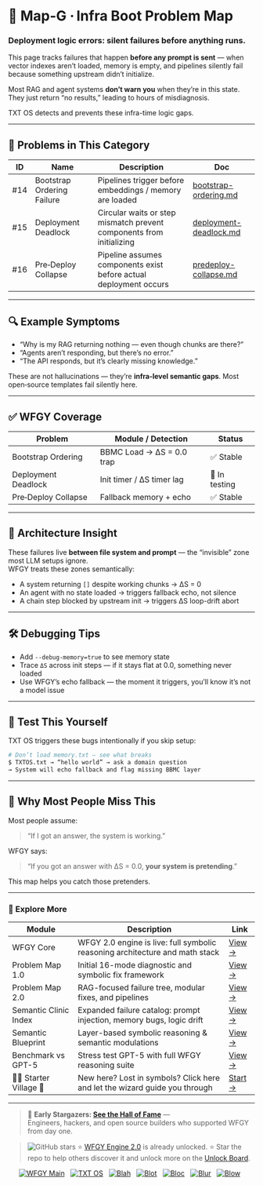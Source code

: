 # 📒 Map-G · Infra Boot Problem Map  
### Deployment logic errors: silent failures before anything runs.

This page tracks failures that happen **before any prompt is sent** — when vector indexes aren’t loaded, memory is empty, and pipelines silently fail because something upstream didn’t initialize.

Most RAG and agent systems **don’t warn you** when they’re in this state. They just return “no results,” leading to hours of misdiagnosis.

TXT OS detects and prevents these infra-time logic gaps.

---

## 🧨 Problems in This Category

| ID   | Name                        | Description                                                              | Doc                                                        |
|------|-----------------------------|--------------------------------------------------------------------------|-------------------------------------------------------------|
| #14  | Bootstrap Ordering Failure  | Pipelines trigger before embeddings / memory are loaded                  | [bootstrap-ordering.md](./bootstrap-ordering.md)           |
| #15  | Deployment Deadlock         | Circular waits or step mismatch prevent components from initializing     | [deployment-deadlock.md](./deployment-deadlock.md)         |
| #16  | Pre‑Deploy Collapse         | Pipeline assumes components exist before actual deployment occurs        | [predeploy-collapse.md](./predeploy-collapse.md)           |

---

## 🔍 Example Symptoms

- “Why is my RAG returning nothing — even though chunks are there?”
- “Agents aren’t responding, but there’s no error.”
- “The API responds, but it’s clearly missing knowledge.”

These are not hallucinations — they’re **infra‑level semantic gaps**. Most open‑source templates fail silently here.

---

## ✅ WFGY Coverage

| Problem                   | Module / Detection        | Status        |
|---------------------------|---------------------------|---------------|
| Bootstrap Ordering        | BBMC Load → ΔS = 0.0 trap | ✅ Stable     |
| Deployment Deadlock       | Init timer / ΔS timer lag | 🧪 In testing |
| Pre‑Deploy Collapse       | Fallback memory + echo    | ✅ Stable     |

---

## 🔩 Architecture Insight

These failures live **between file system and prompt** — the “invisible” zone most LLM setups ignore.  
WFGY treats these zones semantically:

- A system returning `[]` despite working chunks → ΔS = 0  
- An agent with no state loaded → triggers fallback echo, not silence  
- A chain step blocked by upstream init → triggers ΔS loop-drift abort

---

## 🛠 Debugging Tips

* Add `--debug-memory=true` to see memory state  
* Trace `ΔS` across init steps — if it stays flat at 0.0, something never loaded  
* Use WFGY’s echo fallback — the moment it triggers, you’ll know it’s not a model issue  

---

## 🧪 Test This Yourself

TXT OS triggers these bugs intentionally if you skip setup:

```bash
# Don’t load memory.txt — see what breaks
$ TXTOS.txt → “hello world” → ask a domain question
→ System will echo fallback and flag missing BBMC layer
````

---

## 🎯 Why Most People Miss This

Most people assume:

> “If I got an answer, the system is working.”

WFGY says:

> “If you got an answer with ΔS = 0.0, **your system is pretending**.”

This map helps you catch those pretenders.

---


### 🧭 Explore More

| Module                | Description                                              | Link     |
|-----------------------|----------------------------------------------------------|----------|
| WFGY Core             | WFGY 2.0 engine is live: full symbolic reasoning architecture and math stack | [View →](https://github.com/onestardao/WFGY/tree/main/core/README.md) |
| Problem Map 1.0       | Initial 16-mode diagnostic and symbolic fix framework    | [View →](https://github.com/onestardao/WFGY/tree/main/ProblemMap/README.md) |
| Problem Map 2.0       | RAG-focused failure tree, modular fixes, and pipelines   | [View →](https://github.com/onestardao/WFGY/blob/main/ProblemMap/rag-architecture-and-recovery.md) |
| Semantic Clinic Index | Expanded failure catalog: prompt injection, memory bugs, logic drift | [View →](https://github.com/onestardao/WFGY/blob/main/ProblemMap/SemanticClinicIndex.md) |
| Semantic Blueprint    | Layer-based symbolic reasoning & semantic modulations   | [View →](https://github.com/onestardao/WFGY/tree/main/SemanticBlueprint/README.md) |
| Benchmark vs GPT-5    | Stress test GPT-5 with full WFGY reasoning suite         | [View →](https://github.com/onestardao/WFGY/tree/main/benchmarks/benchmark-vs-gpt5/README.md) |
| 🧙‍♂️ Starter Village 🏡 | New here? Lost in symbols? Click here and let the wizard guide you through | [Start →](https://github.com/onestardao/WFGY/blob/main/StarterVillage/README.md) |

---

> 👑 **Early Stargazers: [See the Hall of Fame](https://github.com/onestardao/WFGY/tree/main/stargazers)** —  
> Engineers, hackers, and open source builders who supported WFGY from day one.

> <img src="https://img.shields.io/github/stars/onestardao/WFGY?style=social" alt="GitHub stars"> ⭐ [WFGY Engine 2.0](https://github.com/onestardao/WFGY/blob/main/core/README.md) is already unlocked. ⭐ Star the repo to help others discover it and unlock more on the [Unlock Board](https://github.com/onestardao/WFGY/blob/main/STAR_UNLOCKS.md).

<div align="center">

[![WFGY Main](https://img.shields.io/badge/WFGY-Main-red?style=flat-square)](https://github.com/onestardao/WFGY)
&nbsp;
[![TXT OS](https://img.shields.io/badge/TXT%20OS-Reasoning%20OS-orange?style=flat-square)](https://github.com/onestardao/WFGY/tree/main/OS)
&nbsp;
[![Blah](https://img.shields.io/badge/Blah-Semantic%20Embed-yellow?style=flat-square)](https://github.com/onestardao/WFGY/tree/main/OS/BlahBlahBlah)
&nbsp;
[![Blot](https://img.shields.io/badge/Blot-Persona%20Core-green?style=flat-square)](https://github.com/onestardao/WFGY/tree/main/OS/BlotBlotBlot)
&nbsp;
[![Bloc](https://img.shields.io/badge/Bloc-Reasoning%20Compiler-blue?style=flat-square)](https://github.com/onestardao/WFGY/tree/main/OS/BlocBlocBloc)
&nbsp;
[![Blur](https://img.shields.io/badge/Blur-Text2Image%20Engine-navy?style=flat-square)](https://github.com/onestardao/WFGY/tree/main/OS/BlurBlurBlur)
&nbsp;
[![Blow](https://img.shields.io/badge/Blow-Game%20Logic-purple?style=flat-square)](https://github.com/onestardao/WFGY/tree/main/OS/BlowBlowBlow)
&nbsp;
</div>



